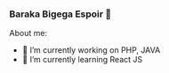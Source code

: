 ### Baraka Bigega Espoir 👋


About me: 
- 🔭 I’m currently working on PHP, JAVA
- 🌱 I’m currently learning React JS


